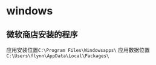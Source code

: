 # windows

## 微软商店安装的程序

应用安装位置`C:\Program Files\Windowsapps\`
应用数据位置`C:\Users\flynn\AppData\Local\Packages\`
